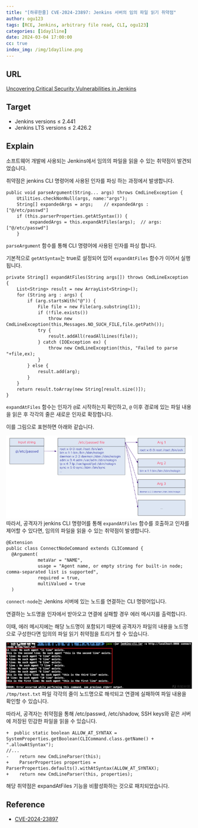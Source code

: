 ```yaml
---
title: "[하루한줄] CVE-2024-23897: Jenkins 서버의 임의 파일 읽기 취약점"
author: ogu123
tags: [RCE, Jenkins, arbitrary file read, CLI, ogu123]
categories: [1day1line]
date: 2024-03-04 17:00:00
cc: true
index_img: /img/1day1line.png
---
```


## URL

[Uncovering Critical Security Vulnerabilities in Jenkins](https://www.sonarsource.com/blog/excessive-expansion-uncovering-critical-security-vulnerabilities-in-jenkins/)

## Target

- Jenkins versions ≤ 2.441
- Jenkins LTS versions ≤ 2.426.2

## Explain

소프트웨어 개발에 사용되는 Jenkins에서 임의의 파일을 읽을 수 있는 취약점이 발견되었습니다.

취약점은 jenkins CLI 명령어에 사용된 인자를 파싱 하는 과정에서 발생합니다.

```
public void parseArgument(String... args) throws CmdLineException {
    Utilities.checkNonNull(args, name:"args");
    String[] expandedArgs = args;    // expandedArgs : ["@/etc/passwd"]
    if (this.parserProperties.getAtSyntax()) {
         expandedArgs = this.expandAtFiles(args);  // args: ["@/etc/passwd"]
    }
```
`parseArgument` 함수를 통해 CLI 명령어에 사용된 인자를 파싱 합니다.

기본적으로 `getAtSyntax`는 true로 설정되어 있어 `expandAtFiles` 함수가 이어서 실행됩니다.

```
private String[] expandAtFiles(String args[]) throws CmdLineException {
    List<String> result = new ArrayList<String>();
    for (String arg : args) {
        if (arg.startsWith("@")) {
            File file = new File(arg.substring(1));
            if (!file.exists())
                throw new CmdLineException(this,Messages.NO_SUCH_FILE,file.getPath());
            try {
                result.addAll(readAllLines(file));
            } catch (IOException ex) {
                throw new CmdLineException(this, "Failed to parse "+file,ex);
            }
        } else {
            result.add(arg);
        }
    }
    return result.toArray(new String[result.size()]);
}
```
`expandAtFiles` 함수는 인자가 `@`로 시작하는지 확인하고, `@` 이후 경로에 있는 파일 내용을 읽은 후 각각의 줄은 새로운 인자로 확장합니다.

이를 그림으로 표현하면 아래와 같습니다.

![](cve-2024-23897/image1.png)
따라서, 공격자가 jenkins CLI 명령어를 통해 `expandAtFiles` 함수를 호출하고 인자를 제어할 수 있다면, 임의의 파일을 읽을 수 있는 취약점이 발생합니다.

```
@Extension
public class ConnectNodeCommand extends CLICommand {
  @Argument(
            metaVar = "NAME",
            usage = "Agent name, or empty string for built-in node; comma-separated list is supported",
            required = true,
            multiValued = true
  ) 
```
`connect-node`는 Jenkins 서버에 있는 노드를 연결하는 CLI 명령어입니다.

연결하는 노드명을 인자에서 받아오고 연결에 실패할 경우 에러 메시지를 출력합니다.

이때, 에러 메시지에는 해당 노드명이 포함되기 때문에 공격자가 파일의 내용을 노드명으로 구성한다면 임의의 파일 읽기 취약점을 트리거 할 수 있습니다.

![](cve-2024-23897/image2.png)
`/tmp/test.txt` 파일 각각의 줄이 노드명으로 해석되고 연결에 실패하여 파일 내용을 확인할 수 있습니다.

따라서, 공격자는 취약점을 통해 /etc/passwd, /etc/shadow, SSH keys와 같은 서버에 저장된 민감한 파일을 읽을 수 있습니다.
```
+  public static boolean ALLOW_AT_SYNTAX = SystemProperties.getBoolean(CLICommand.class.getName() + ".allowAtSyntax");
//...
-    return new CmdLineParser(this);
+    ParserProperties properties = ParserProperties.defaults().withAtSyntax(ALLOW_AT_SYNTAX);
+    return new CmdLineParser(this, properties);
```
해당 취약점은 expandAtFiles 기능을 비활성화하는 것으로 패치되었습니다.


## Reference

- [CVE-2024-23897](https://xz.aliyun.com/t/13507?time__1311=mqmxnQiQi%3DDQ0%3DKDs%3DOScK%3Dq7KG%3DqztC4D&alichlgref=https%3A%2F%2Fwww.google.com%2F)